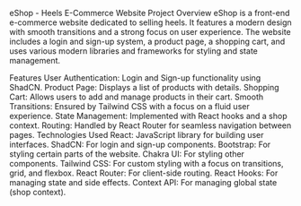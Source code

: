 eShop - Heels E-Commerce Website
Project Overview
eShop is a front-end e-commerce website dedicated to selling heels. It features a modern design with smooth transitions and a strong focus on user experience. The website includes a login and sign-up system, a product page, a shopping cart, and uses various modern libraries and frameworks for styling and state management.

Features
User Authentication: Login and Sign-up functionality using ShadCN.
Product Page: Displays a list of products with details.
Shopping Cart: Allows users to add and manage products in their cart.
Smooth Transitions: Ensured by Tailwind CSS with a focus on a fluid user experience.
State Management: Implemented with React hooks and a shop context.
Routing: Handled by React Router for seamless navigation between pages.
Technologies Used
React: JavaScript library for building user interfaces.
ShadCN: For login and sign-up components.
Bootstrap: For styling certain parts of the website.
Chakra UI: For styling other components.
Tailwind CSS: For custom styling with a focus on transitions, grid, and flexbox.
React Router: For client-side routing.
React Hooks: For managing state and side effects.
Context API: For managing global state (shop context).
